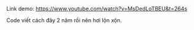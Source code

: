 Link demo: https://www.youtube.com/watch?v=MsDedLoTBEU&t=264s

Code viết cách đây 2 năm rồi nên hơi lộn xộn.
